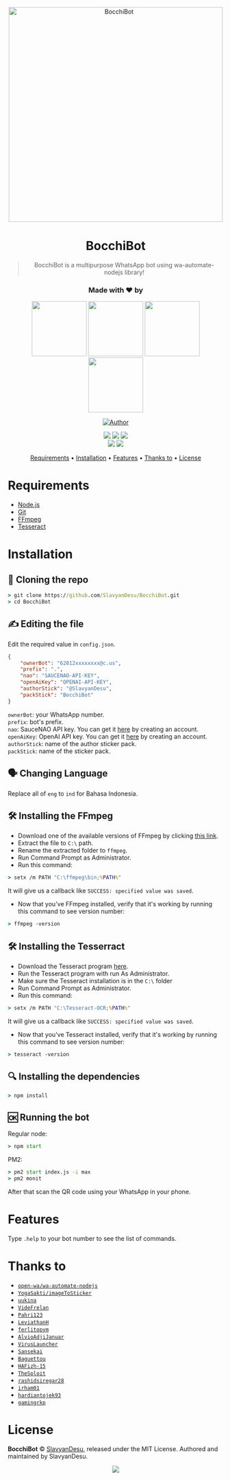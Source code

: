 <div align="center">
  <img src="https://images5.alphacoders.com/911/911614.png" alt="BocchiBot" width="500" />

# **BocchiBot**

> BocchiBot is a multipurpose WhatsApp bot using wa-automate-nodejs library!
>
>

  <h3>Made with ❤️ by</h3>

  <a href="https://github.com/SlavyanDesu"><img src="https://avatars.githubusercontent.com/u/28254882?v=4" height="128" width="128" /></a>
  <a href="https://github.com/Piyoxz"><img src="https://avatars.githubusercontent.com/u/102013178?v=4" height="128" width="128" /></a>
  <a href="https://github.com/VideFrelan"><img src="https://avatars.githubusercontent.com/u/76523793?v=4" height="128" width="128" /></a>
  <a href="https://github.com/Sansekai"><img src="https://avatars.githubusercontent.com/u/34540627?v=4" height="128" width="128" /></a>

  <a href="https://github.com/SlavyanDesu"><img title="Author" src="https://img.shields.io/badge/Author-SlavyanDesu-purple.svg?style=for-the-badge&logo=github" /></a>

  <img src="https://img.shields.io/npm/v/@open-wa/wa-automate.svg?color=green"/>
  <img src="https://img.shields.io/node/v/@open-wa/wa-automate"/>
  <img src="https://img.shields.io/github/repo-size/SlavyanDesu/BocchiBot" /> <br>
  <a href="https://app.fossa.com/projects/git%2Bgithub.com%2FSlavyanDesu%2FBocchiBot?ref=badge_shield" alt="FOSSA Status"><img src="https://app.fossa.com/api/projects/git%2Bgithub.com%2FSlavyanDesu%2FBocchiBot.svg?type=shield"/></a>
  <a href="https://www.codefactor.io/repository/github/SlavyanDesu/BocchiBot"><img src="https://www.codefactor.io/repository/github/SlavyanDesu/BocchiBot/badge"/></a>

  <a href="https://github.com/SlavyanDesu/BocchiBot#requirements">Requirements</a> •
  <a href="https://github.com/SlavyanDesu/BocchiBot#installation">Installation</a> •
  <a href="https://github.com/SlavyanDesu/BocchiBot#features">Features</a> •
  <a href="https://github.com/SlavyanDesu/BocchiBot#thanks-to">Thanks to</a> •
  <a href="https://github.com/SlavyanDesu/BocchiBot#license">License</a>
</div>

# Requirements
* [Node.js](https://nodejs.org/en/)
* [Git](https://git-scm.com/downloads)
* [FFmpeg](https://www.gyan.dev/ffmpeg/builds/)
* [Tesseract](https://github.com/tesseract-ocr/tesseract)

# Installation
## 📝 Cloning the repo
```cmd
> git clone https://github.com/SlavyanDesu/BocchiBot.git
> cd BocchiBot
```

## ✍️ Editing the file
Edit the required value in `config.json`.
```json
{
    "ownerBot": "62812xxxxxxxx@c.us",
    "prefix": ".",
    "nao": "SAUCENAO-API-KEY",
    "openAiKey": "OPENAI-API-KEY",
    "authorStick": "@SlavyanDesu",
    "packStick": "BocchiBot"
}
```

`ownerBot`: your WhatsApp number.   
`prefix`: bot's prefix.   
`nao`: SauceNAO API key. You can get it [here](https://saucenao.com/user.php) by creating an account.   
`openAiKey`: OpenAI API key. You can get it [here](https://platform.openai.com/account/api-keys) by creating an account.   
`authorStick`: name of the author sticker pack.   
`packStick`: name of the sticker pack.   

## 🗣️ Changing Language
Replace all of `eng` to `ind` for Bahasa Indonesia.

## 🛠️ Installing the FFmpeg
* Download one of the available versions of FFmpeg by clicking [this link](https://www.gyan.dev/ffmpeg/builds/).
* Extract the file to `C:\` path.
* Rename the extracted folder to `ffmpeg`.
* Run Command Prompt as Administrator.
* Run this command:
```cmd
> setx /m PATH "C:\ffmpeg\bin;%PATH%"
```
It will give us a callback like `SUCCESS: specified value was saved`.
* Now that you've FFmpeg installed, verify that it's working by running this command to see version number:
```cmd
> ffmpeg -version
```

## 🛠️ Installing the Tesserract
* Download the Tesseract program [here](https://s.id/vftesseract).
* Run the Tesseract program with run As Administrator.
* Make sure the Tesseract installation is in the `C:\` folder
* Run Command Prompt as Administrator.
* Run this command:
```cmd
> setx /m PATH "C:\Tesseract-OCR;%PATH%"
```
It will give us a callback like `SUCCESS: specified value was saved`.
* Now that you've Tesseract installed, verify that it's working by running this command to see version number:
```cmd
> tesseract -version
```

## 🔍 Installing the dependencies
```cmd
> npm install
```

## 🆗 Running the bot
Regular node:
```cmd
> npm start
```

PM2:
```cmd
> pm2 start index.js -i max
> pm2 monit
```

After that scan the QR code using your WhatsApp in your phone.

# Features
Type `.help` to your bot number to see the list of commands.

# Thanks to
* [`open-wa/wa-automate-nodejs`](https://github.com/open-wa/wa-automate-nodejs)
* [`YogaSakti/imageToSticker`](https://github.com/YogaSakti/imageToSticker)
* [`uukina`](https://github.com/uukina)
* [`VideFrelan`](https://github.com/VideFrelan)
* [`Pahri123`](https://github.com/Pahri123)
* [`LeviathanH`](https://github.com/LeviathanH)
* [`ferlitopym`](https://github.com/ferlitopym)
* [`AlvioAdjiJanuar`](https://github.com/Piyoxz)
* [`VirusLauncher`](https://github.com/VirusLauncher)
* [`Sansekai`](https://github.com/Sansekai)
* [`Baguettou`](https://github.com/Baguettou)
* [`HAFizh-15`](https://github.com/HAFizh-15)
* [`TheSploit`](https://github.com/TheSploit)
* [`rashidsiregar28`](https://github.com/rashidsiregar28)
* [`irham01`](https://github.com/irham01)
* [`hardiantojek93`](https://github.com/hardiantojek93)
* [`gamingrkp`](https://github.com/gamingrkp)

# License
**BocchiBot** © [SlavyanDesu](https://github.com/SlavyanDesu), released under the MIT License.
Authored and maintained by SlavyanDesu.

<div align="center">
  <a href="https://app.fossa.com/projects/git%2Bgithub.com%2FSlavyanDesu%2FBocchiBot?ref=badge_large"><img src="https://app.fossa.com/api/projects/git%2Bgithub.com%2FSlavyanDesu%2FBocchiBot.svg?type=large" />
</div>
